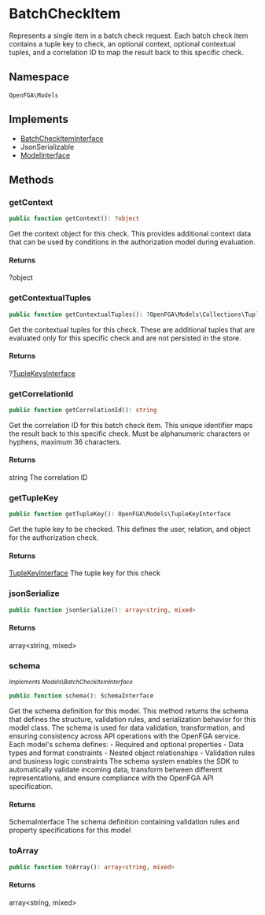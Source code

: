 # BatchCheckItem

Represents a single item in a batch check request. Each batch check item contains a tuple key to check, an optional context, optional contextual tuples, and a correlation ID to map the result back to this specific check.

## Namespace
`OpenFGA\Models`

## Implements
* [BatchCheckItemInterface](Models/BatchCheckItemInterface.md)
* JsonSerializable
* [ModelInterface](Models/ModelInterface.md)



## Methods
### getContext


```php
public function getContext(): ?object
```

Get the context object for this check. This provides additional context data that can be used by conditions in the authorization model during evaluation.


#### Returns
?object

### getContextualTuples


```php
public function getContextualTuples(): ?OpenFGA\Models\Collections\TupleKeysInterface
```

Get the contextual tuples for this check. These are additional tuples that are evaluated only for this specific check and are not persisted in the store.


#### Returns
?[TupleKeysInterface](Models/Collections/TupleKeysInterface.md)

### getCorrelationId


```php
public function getCorrelationId(): string
```

Get the correlation ID for this batch check item. This unique identifier maps the result back to this specific check. Must be alphanumeric characters or hyphens, maximum 36 characters.


#### Returns
string
 The correlation ID

### getTupleKey


```php
public function getTupleKey(): OpenFGA\Models\TupleKeyInterface
```

Get the tuple key to be checked. This defines the user, relation, and object for the authorization check.


#### Returns
[TupleKeyInterface](Models/TupleKeyInterface.md)
 The tuple key for this check

### jsonSerialize


```php
public function jsonSerialize(): array<string, mixed>
```



#### Returns
array&lt;string, mixed&gt;

### schema

*<small>Implements Models\BatchCheckItemInterface</small>*  

```php
public function schema(): SchemaInterface
```

Get the schema definition for this model. This method returns the schema that defines the structure, validation rules, and serialization behavior for this model class. The schema is used for data validation, transformation, and ensuring consistency across API operations with the OpenFGA service. Each model&#039;s schema defines: - Required and optional properties - Data types and format constraints - Nested object relationships - Validation rules and business logic constraints The schema system enables the SDK to automatically validate incoming data, transform between different representations, and ensure compliance with the OpenFGA API specification.


#### Returns
SchemaInterface
 The schema definition containing validation rules and property specifications for this model

### toArray


```php
public function toArray(): array<string, mixed>
```



#### Returns
array&lt;string, mixed&gt;

